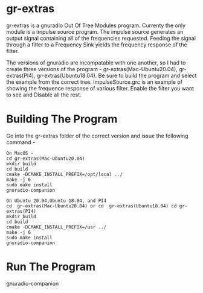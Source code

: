 # gr-extras
gr-extras is a gnuradio Out Of Tree Modules program. Currenty the only module is a impulse source program. The impulse source generates an output signal containing all of the frequencies requested. Feeding the signal through a filter to a Frequency Sink yields the frequency response of the filter. 

The versions of gnuradio are incompatable with one another, so I had to create three versions of the program - gr-extras(Mac-Ubuntu20.04), gr-extras(PI4), gr-extras(Ubuntu18.04). Be sure to build the program and select the example from the correct tree. ImpulseSource.grc is an example of showing the frequence response of various filter. Enable the filter you want to see and Disable all the rest.

# Building The Program

Go into the gr-extras folder of the correct version and issue the following command -

```
On MacOS -
cd gr-extras(Mac-Ubuntu20.04)
mkdir build
cd build
cmake -DCMAKE_INSTALL_PREFIX=/opt/local ../
make -j 6
sudo make install
gnuradio-companion

On Ubuntu 20.04,Ubuntu 18.04, and PI4
cd  gr-extras(Mac-Ubuntu20.04) or cd  gr-extras(Ubuntu18.04) cd gr-extras(PI4)
mkdir build
cd build
cmake -DCMAKE_INSTALL_PREFIX=/usr ../
make -j 6
sudo make install
gnuradio-companion
```



# Run The Program

gnuradio-companion
